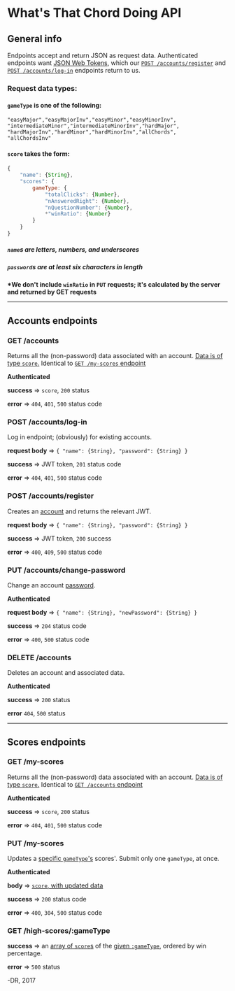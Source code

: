 # What's That Chord Doing API

## General info

Endpoints accept and return JSON as request data. Authenticated endpoints want [JSON Web Tokens](https://jwt.io/introduction/), which our [`POST /accounts/register`](#post-accounts-register) and [`POST /accounts/log-in`](#post-accounts-log-in) endpoints return to us.

### Request data types:

#### `gameType` is one of the following:
        
    "easyMajor","easyMajorInv","easyMinor","easyMinorInv",
    "intermediateMinor","intermediateMinorInv","hardMajor",
    "hardMajorInv","hardMinor","hardMinorInv","allChords",
    "allChordsInv"

#### `score` takes the form:
```javascript
{
    "name": {String},
    "scores": {
        gameType: {
            "totalClicks": {Number},
            "nAnsweredRight": {Number},
            "nQuestionNumber": {Number},
            *"winRatio": {Number}
        }
    }
}
```

##### `name`s are letters, numbers, and underscores

##### `password`s are at least six characters in length

__*We don't include `winRatio` in `PUT` requests; it's calculated by the server and returned by GET requests__

----------------------------------------------------------------------------

## Accounts endpoints

### GET /accounts

Returns all the (non-password) data associated with an account. [Data is of type `score`.](#score-takes-the-form) Identical to [`GET /my-scores` endpoint](#get-my-scores)

__Authenticated__

__success__ => `score`, `200` status

__error__ => `404`, `401`, `500` status code

### POST /accounts/log-in

Log in endpoint; (obviously) for existing accounts.

__request body__ => `{ "name": {String}, "password": {String} }`

__success__ => JWT token, `201` status code

__error__ => `404`, `401`, `500` status code

### POST /accounts/register

Creates an [account](#names-are-letters-numbers-and-underscores) and returns the relevant JWT.

__request body__ => `{ "name": {String}, "password": {String} }`

__success__ => JWT token, `200` success

__error__ => `400`, `409`, `500` status code

### PUT /accounts/change-password

Change an account [password](#passwords-are-at-least-six-characters-in-length).

__Authenticated__

__request body__ => `{ "name": {String}, "newPassword": {String} }`

__success__ => `204` status code

__error__ => `400`, `500` status code

### DELETE /accounts

Deletes an account and associated data.

__Authenticated__

__success__ => `200` status

__error__ `404`, `500` status

----------------------------------------------------------------------------

## Scores endpoints

### GET /my-scores

Returns all the (non-password) data associated with an account. [Data is of type `score`.](#score-takes-the-form) Identical to [`GET /accounts` endpoint](#get-accounts)

__Authenticated__

__success__ => `score`, `200` status

__error__ => `404`, `401`, `500` status code

### PUT /my-scores

Updates a [specific `gameType`'s](#gametype-is-one-of-the-following) scores'. Submit only one `gameType`, at once.

__Authenticated__

__body__ => [`score`, with updated data](#score-takes-the-form)

__success__ => `200` status code

__error__ => `400`, `304`, `500` status code

### GET /high-scores/:gameType

__success__ => an [array of `score`s](#score-takes-the-form) of the [given `:gameType`](#gametype-is-one-of-the-following), ordered by win percentage.

__error__ => `500` status

-DR, 2017
